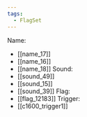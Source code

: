 ```yaml
---
tags:
  - FlagSet
---
```

Name:
- [[name_17]]
- [[name_16]]
- [[name_18]]
Sound:
- [[sound_49]]
- [[sound_15]]
- [[sound_39]]
Flag:
- [[flag_12183]]
Trigger:
- [[c1600_trigger1]]
